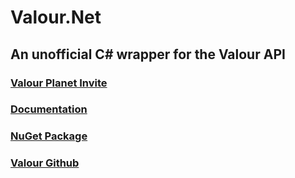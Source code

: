# Valour.Net
## An unofficial C# wrapper for the Valour API

### [Valour Planet Invite](https://app.valour.gg/I/mv8XgTzL)
### [Documentation](https://superjacobl.github.io/Valour.Net/api/Valour.Net.html)
### [NuGet Package](https://www.nuget.org/packages/Valour.Net/)
### [Valour Github](https://github.com/SpikeViper/Valour)
